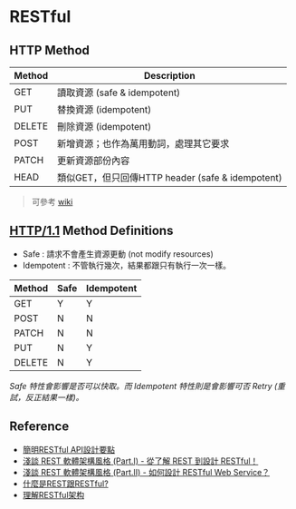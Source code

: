 # RESTful

## HTTP Method

| Method | Description |
| ------ | ----------- |
| GET | 讀取資源 (safe & idempotent)|
| PUT | 替換資源 (idempotent) |
| DELETE | 刪除資源 (idempotent) |
| POST | 新增資源；也作為萬用動詞，處理其它要求 |
| PATCH | 更新資源部份內容 |
| HEAD | 類似GET，但只回傳HTTP header (safe & idempotent) |

> 可參考 [wiki](https://en.wikipedia.org/wiki/Hypertext_Transfer_Protocol#Request_methods)

## [HTTP/1.1][] Method Definitions

- Safe : 請求不會產生資源更動 (not modify resources)
- Idempotent : 不管執行幾次，結果都跟只有執行一次一樣。

| Method | Safe | Idempotent |
| ------ | ---- | ---- |
| GET | Y |	Y |
| POST | N | N |
| PATCH |	N |	N |
| PUT |	N | Y |
| DELETE | N | Y |

_Safe 特性會影響是否可以快取。而 Idempotent 特性則是會影響可否 Retry (重試，反正結果一樣)。_

## Reference

* [簡明RESTful API設計要點](https://tw.twincl.com/@arthurtw/*641y)
* [淺談 REST 軟體架構風格 (Part.I) - 從了解 REST 到設計 RESTful！](http://blog.toright.com/posts/725)
* [淺談 REST 軟體架構風格 (Part.II) - 如何設計 RESTful Web Service？](http://blog.toright.com/posts/1399)
* [什麼是REST跟RESTful?](https://ihower.tw/blog/archives/1542)
* [理解RESTful架构](http://www.ruanyifeng.com/blog/2011/09/restful.html)

[HTTP/1.1]: https://www.w3.org/Protocols/rfc2616/rfc2616-sec9.html
